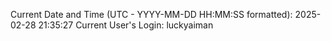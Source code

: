 Current Date and Time (UTC - YYYY-MM-DD HH:MM:SS formatted): 2025-02-28 21:35:27
Current User's Login: luckyaiman

